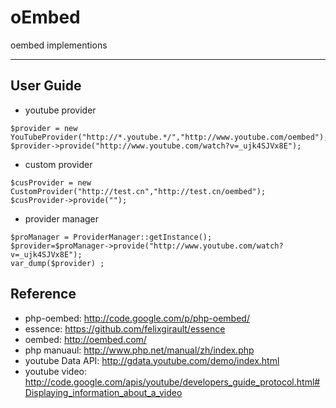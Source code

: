 oEmbed
======

oembed implementions

------

## User Guide

* youtube provider 
```
$provider = new YouTubeProvider("http://*.youtube.*/","http://www.youtube.com/oembed");
$provider->provide("http://www.youtube.com/watch?v=_ujk4SJVx8E");
```

* custom provider
```
$cusProvider = new CustomProvider("http://test.cn","http://test.cn/oembed");
$cusProvider->provide("");
```

* provider manager
```
$proManager = ProviderManager::getInstance();
$provider=$proManager->provide("http://www.youtube.com/watch?v=_ujk4SJVx8E");
var_dump($provider) ;
```

## Reference

* php-oembed: http://code.google.com/p/php-oembed/
* essence: https://github.com/felixgirault/essence
* oembed: http://oembed.com/
* php manuaul: http://www.php.net/manual/zh/index.php
* youtube Data API: http://gdata.youtube.com/demo/index.html
* youtube video: http://code.google.com/apis/youtube/developers_guide_protocol.html#Displaying_information_about_a_video
